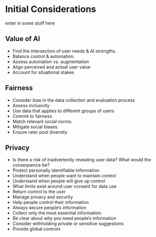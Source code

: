 # Initial Considerations

enter in some stuff here

## Value of AI

- Find the intersection of user needs & AI strengths.
- Balance control & automation.
- Assess automation vs. augmentation
- Align perceived and actual user value
- Account for situational stakes

## Fairness

- Consider bias in the data collection and evaluation process
- Assess inclusivity
- Use data that applies to different groups of users
- Commit to fairness
- Match relevant social norms.
- Mitigate social biases.
- Ensure rater pool diversity

## Privacy

- Is there a risk of inadvertently revealing user data? What would the consequence be?
- Protect personally identifiable information
- Understand when people want to maintain control
- Understand when people will give up control
- What limits exist around user consent for data use
- Return control to the user
- Manage privacy and security
- Help people control their information
- Always secure people’s information
- Collect only the most essential information.
- Be clear about why you need people’s information
- Consider withholding private or sensitive suggestions
- Provide global controls
